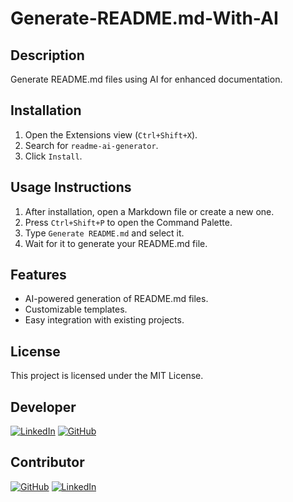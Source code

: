 # Generate-README.md-With-AI

## Description
Generate README.md files using AI for enhanced documentation.

## Installation
1. Open the Extensions view (`Ctrl+Shift+X`).
2. Search for `readme-ai-generator`.
3. Click `Install`.

## Usage Instructions
1. After installation, open a Markdown file or create a new one.
2. Press `Ctrl+Shift+P` to open the Command Palette.
3. Type `Generate README.md` and select it.
4. Wait for it to generate your README.md file.

## Features
- AI-powered generation of README.md files.
- Customizable templates.
- Easy integration with existing projects.

## License
This project is licensed under the MIT License.

## Developer
[![LinkedIn](https://img.shields.io/badge/LinkedIn-0077B5?style=for-the-badge&logo=linkedin&logoColor=white)](https://www.linkedin.com/in/ali-hamza-sultan-1ba7ba267/)
[![GitHub](https://img.shields.io/badge/GitHub-100000?style=for-the-badge&logo=github&logoColor=white)](https://github.com/alihamzasultan)

## Contributor
[![GitHub](https://img.shields.io/badge/GitHub-100000?style=for-the-badge&logo=github&logoColor=white)](https://github.com/dawoodshahzad07)
[![LinkedIn](https://img.shields.io/badge/LinkedIn-0077B5?style=for-the-badge&logo=linkedin&logoColor=white)](https://www.linkedin.com/in/dawood-shahzad/)
